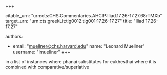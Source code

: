 +++


citable_urn: "urn:cts:CHS:Commentaries.AHCIP:Iliad.17.26-17.27.68rTMXb"
target_urn: "urn:cts:greekLit:tlg0012.tlg001:17.26-17.27"
title: "Iliad 17.26-17.27"

authors:
- email: "muellner@chs.harvard.edu"
  name: "Leonard Muellner"
  username: "lmuellner"
+++

<p>in a list of instances where phanai substitutes for eukhesthai where it is combined with comparative/superlative</p>
